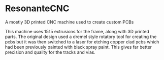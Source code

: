 # ResonanteCNC
A mostly 3D printed CNC machine used to create custom PCBs

This machine uses 1515 extrusions for the frame, along with 3D printed parts. The original design used a dremel style rotatory tool
for creating the pcbs but it was then switched to a laser for etching copper clad pcbs which had been previously painted with black spray paint. 
This gives far better precision and quality for the tracks and vias. 

